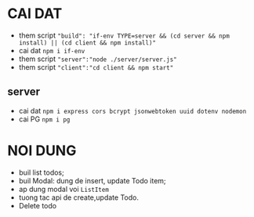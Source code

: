 # CAI DAT

- them script `"build": "if-env TYPE=server && (cd server && npm install) || (cd client && npm install)"`
- cai dat `npm i if-env`
- them script `"server":"node ./server/server.js"`
- them script `"client":"cd client && npm start"`

## server

- cai dat `npm i express cors bcrypt jsonwebtoken uuid dotenv nodemon`
- cai PG `npm i pg`

# NOI DUNG

- buil list todos;
- buil Modal: dung de insert, update Todo item;
- ap dung modal voi `ListItem`
- tuong tac api de create,update Todo.
- Delete todo
